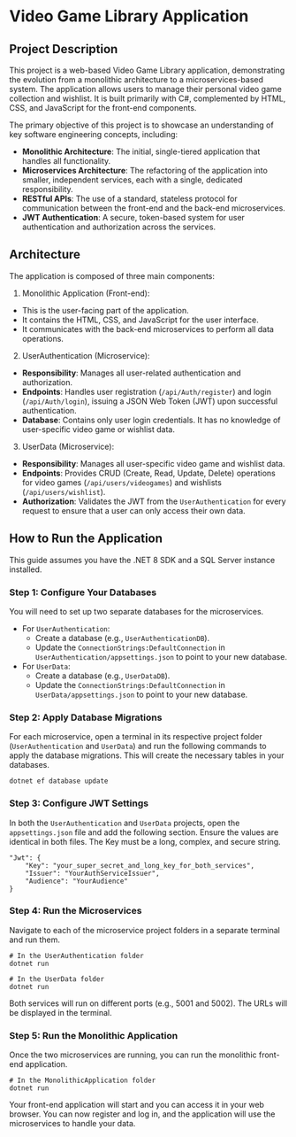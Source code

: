# Video Game Library Application
## Project Description
This project is a web-based Video Game Library application, demonstrating the evolution from a monolithic architecture to a microservices-based system. The application allows users to manage their personal video game collection and wishlist. It is built primarily with C#, complemented by HTML, CSS, and JavaScript for the front-end components.

The primary objective of this project is to showcase an understanding of key software engineering concepts, including:
* **Monolithic Architecture**: The initial, single-tiered application that handles all functionality.
* **Microservices Architecture**: The refactoring of the application into smaller, independent services, each with a single, dedicated responsibility.
* **RESTful APIs**: The use of a standard, stateless protocol for communication between the front-end and the back-end microservices.
* **JWT Authentication**: A secure, token-based system for user authentication and authorization across the services.

## Architecture
The application is composed of three main components:
1. Monolithic Application (Front-end):
* This is the user-facing part of the application.
* It contains the HTML, CSS, and JavaScript for the user interface.
* It communicates with the back-end microservices to perform all data operations.
2. UserAuthentication (Microservice):
* **Responsibility**: Manages all user-related authentication and authorization.
* **Endpoints**: Handles user registration (``/api/Auth/register``) and login (``/api/Auth/login``), issuing a JSON Web Token (JWT) upon successful authentication.
* **Database**: Contains only user login credentials. It has no knowledge of user-specific video game or wishlist data.
3. UserData (Microservice):
* **Responsibility**: Manages all user-specific video game and wishlist data.
* **Endpoints**: Provides CRUD (Create, Read, Update, Delete) operations for video games (``/api/users/videogames``) and wishlists (``/api/users/wishlist``).
* **Authorization**: Validates the JWT from the ``UserAuthentication`` for every request to ensure that a user can only access their own data.

## How to Run the Application
This guide assumes you have the .NET 8 SDK and a SQL Server instance installed.

### Step 1: Configure Your Databases
You will need to set up two separate databases for the microservices.
* For ``UserAuthentication``:
  * Create a database (e.g., ``UserAuthenticationDB``).
  * Update the ``ConnectionStrings:DefaultConnection`` in ``UserAuthentication/appsettings.json`` to point to your new database.
* For ``UserData``:
  * Create a database (e.g., ``UserDataDB``).
  * Update the ``ConnectionStrings:DefaultConnection`` in ``UserData/appsettings.json`` to point to your new database.

### Step 2: Apply Database Migrations
For each microservice, open a terminal in its respective project folder (``UserAuthentication`` and ``UserData``) and run the following commands to apply the database migrations. This will create the necessary tables in your databases.
```
dotnet ef database update
```
### Step 3: Configure JWT Settings
In both the ``UserAuthentication`` and ``UserData`` projects, open the ``appsettings.json`` file and add the following section. Ensure the values are identical in both files. The Key must be a long, complex, and secure string.
```
"Jwt": {
    "Key": "your_super_secret_and_long_key_for_both_services",
    "Issuer": "YourAuthServiceIssuer",
    "Audience": "YourAudience"
}
```
### Step 4: Run the Microservices
Navigate to each of the microservice project folders in a separate terminal and run them.
```
# In the UserAuthentication folder
dotnet run

# In the UserData folder
dotnet run
```
Both services will run on different ports (e.g., 5001 and 5002). The URLs will be displayed in the terminal.

### Step 5: Run the Monolithic Application
Once the two microservices are running, you can run the monolithic front-end application.
```
# In the MonolithicApplication folder
dotnet run
```
Your front-end application will start and you can access it in your web browser. You can now register and log in, and the application will use the microservices to handle your data.
